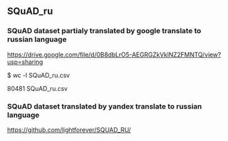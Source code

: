 ## SQuAD_ru

### SQuAD dataset partialy translated by google translate to russian language

https://drive.google.com/file/d/0B8dbLrO5-AEGRGZkVklNZ2FMNTQ/view?usp=sharing


$ wc -l SQuAD_ru.csv


80481 SQuAD_ru.csv

### SQuAD dataset translated by yandex translate to russian language

https://github.com/lightforever/SQUAD_RU/
